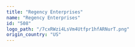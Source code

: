 ```yaml
---
title: "Regency Enterprises"
name: "Regency Enterprises"
id: "508"
logo_path: "/7cxRWzi4LsVm4Utfpr1hfARNurT.png"
origin_country: "US"
---
```

